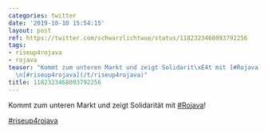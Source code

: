```yaml
---
categories: twitter
date: '2019-10-10 15:54:15'
layout: post
ref: https://twitter.com/schwarzlichtwue/status/1182323468093792256
tags:
- riseup4rojava
- rojava
teaser: "Kommt zum unteren Markt und zeigt Solidarit\xE4t mit [#Rojava](/t/rojava)!\n\
  \n[#riseup4rojava](/t/riseup4rojava)"
title: 1182323468093792256
---
```

Kommt zum unteren Markt und zeigt Solidarität mit [#Rojava](/t/rojava)!

[#riseup4rojava](/t/riseup4rojava)